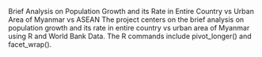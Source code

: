 Brief Analysis on Population Growth and its Rate in Entire Country vs Urban Area of Myanmar vs ASEAN
The project centers on the brief analysis on population growth and its rate in entire country vs urban area of Myanmar using R and World Bank Data. The R commands include pivot_longer() and facet_wrap().
